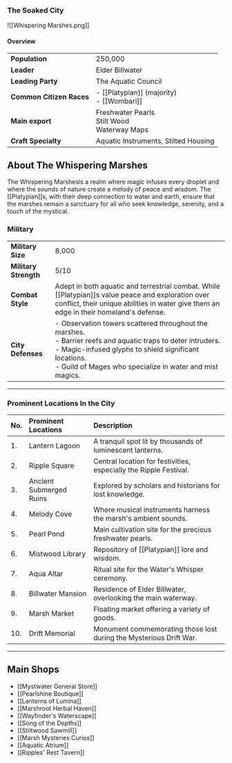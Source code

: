 
### The Soaked City 
![[Whispering Marshes.png]]

#### Overview

|                          |                                                  |
| ------------------------ | ------------------------------------------------ |
| **Population**           | 250,000                                          |
| **Leader**               | Elder Billwater                                  |
| **Leading Party**        | The Aquatic Council                              |
| **Common Citizen Races** | - [[Platypian]] (majority)<br>- [[Wombari]]      |
| **Main export**          | Freshwater Pearls<br>Stilt Wood<br>Waterway Maps |
| **Craft Specialty**      | Aquatic Instruments, Stilted Housing             |


## About The Whispering Marshes

The Whispering Marshesis a realm where magic infuses every droplet and where the sounds of nature create a melody of peace and wisdom. The [[Platypian]]s, with their deep connection to water and earth, ensure that the marshes remain a sanctuary for all who seek knowledge, serenity, and a touch of the mystical.

### Military
|                       |                                                                                                                                                                                                                                                                        |
| --------------------- | ---------------------------------------------------------------------------------------------------------------------------------------------------------------------------------------------------------------------------------------------------------------------- |
| **Military Size**     | 8,000                                                                                                                                                                                                                                                                 |
| **Military Strength** | 5/10                                                                                                                                                                                                                                                                   |
| **Combat Style**      | Adept in both aquatic and terrestrial combat. While [[Platypian]]s value peace and exploration over conflict, their unique abilities in water give them an edge in their homeland's defense.                                                                 |
| **City Defenses**     | - Observation towers scattered throughout the marshes.<br>- Barrier reefs and aquatic traps to deter intruders.<br>- Magic-infused glyphs to shield significant locations.<br>- Guild of Mages who specialize in water and mist magics. |

---

### Prominent Locations In the City

| No. | Prominent Locations     | Description                                                        |
| --- |:----------------------- |:------------------------------------------------------------------ |
| 1.  | Lantern Lagoon          | A tranquil spot lit by thousands of luminescent lanterns.          |
| 2.  | Ripple Square           | Central location for festivities, especially the Ripple Festival.  |
| 3.  | Ancient Submerged Ruins | Explored by scholars and historians for lost knowledge.            |
| 4.  | Melody Cove             | Where musical instruments harness the marsh's ambient sounds.      |
| 5.  | Pearl Pond              | Main cultivation site for the precious freshwater pearls.          |
| 6.  | Mistwood Library        | Repository of [[Platypian]] lore and wisdom.                           |
| 7.  | Aqua Altar              | Ritual site for the Water's Whisper ceremony.                      |
| 8.  | Billwater Mansion       | Residence of Elder Billwater, overlooking the main waterway.       |
| 9.  | Marsh Market            | Floating market offering a variety of goods.                       |
| 10. | Drift Memorial          | Monument commemorating those lost during the Mysterious Drift War. |


---

## Main Shops

- [[Mystwater General Store]]
- [[Pearlshine Boutique]]
- [[Lanterns of Lumina]]
- [[Marshroot Herbal Haven]]
- [[Wayfinder's Waterscape]]
- [[Song of the Depths]]
- [[Stiltwood Sawmill]]
- [[Marsh Mysteries Curios]]
- [[Aquatic Atrium]]
- [[Ripples' Rest Tavern]]